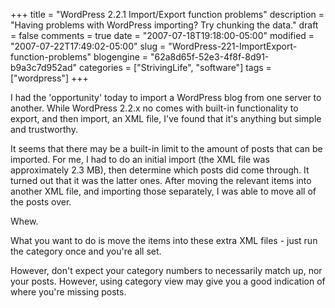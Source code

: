 +++
title = "WordPress 2.2.1 Import/Export function problems"
description = "Having problems with WordPress importing? Try chunking the data."
draft = false
comments = true
date = "2007-07-18T19:18:00-05:00"
modified = "2007-07-22T17:49:02-05:00"
slug = "WordPress-221-ImportExport-function-problems"
blogengine = "62a8d65f-52e3-4f8f-8d91-b9a3c7d952ad"
categories = ["StrivingLife", "software"]
tags = ["wordpress"]
+++

<p>
I had the &#39;opportunity&#39; today to import a WordPress blog from one server to another. While WordPress 2.2.x no comes with built-in functionality to export, and then import, an XML file, I&#39;ve found that it&#39;s anything but simple and trustworthy.
</p>
<p>
It seems that there may be a built-in limit to the amount of posts that can be imported. For me, I had to do an initial import (the XML file was approximately 2.3 MB), then determine which posts did come through. It turned out that it was the latter ones. After moving the relevant items into another XML file, and importing those separately, I was able to move all of the posts over.
</p>
<p>
Whew.
</p>
<p>
What you want to do is move the items into these extra XML files - just run the category once and you&#39;re all set.
</p>
<p>
However, don&#39;t expect your category numbers to necessarily match up, nor your posts. However, using category view may give you a good indication of where you&#39;re missing posts. 
</p>

